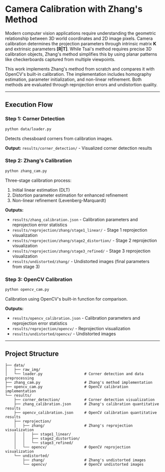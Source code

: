 # Camera Calibration with Zhang's Method

Modern computer vision applications require understanding the geometric relationship between 3D world coordinates and 2D image pixels. Camera calibration determines the projection parameters through intrinsic matrix **K** and extrinsic parameters **[R|T]**. While Tsai's method requires precise 3D calibration objects, Zhang's method simplifies this by using planar patterns like checkerboards captured from multiple viewpoints.

This work implements Zhang's method from scratch and compares it with OpenCV's built-in calibration. The implementation includes homography estimation, parameter initialization, and non-linear refinement. Both methods are evaluated through reprojection errors and undistortion quality.

---

## Execution Flow

### Step 1: Corner Detection
```bash
python data/loader.py
```
Detects chessboard corners from calibration images.

**Output:** `results/corner_detection/` - Visualized corner detection results

### Step 2: Zhang's Calibration
```bash
python zhang_cam.py
```
Three-stage calibration process:
1. Initial linear estimation (DLT)
2. Distortion parameter estimation for enhanced refinement
3. Non-linear refinement (Levenberg-Marquardt)

**Outputs:**
- `results/zhang_calibration.json` - Calibration parameters and reprojection error statistics
- `results/reprojection/zhang/stage1_linear/` - Stage 1 reprojection visualization
- `results/reprojection/zhang/stage2_distortion/` - Stage 2 reprojection visualization
- `results/reprojection/zhang/stage3_refined/` - Stage 3 reprojection visualization
- `results/undistorted/zhang/` - Undistorted images (final parameters from stage 3)

### Step 3: OpenCV Calibration
```bash
python opencv_cam.py
```
Calibration using OpenCV's built-in function for comparison.

**Outputs:**
- `results/opencv_calibration.json` - Calibration parameters and reprojection error statistics
- `results/reprojection/opencv/` - Reprojection visualization
- `results/undistorted/opencv/` - Undistorted images

---

## Project Structure
```
├── data/
│   ├── raw_img/                    
│   └── loader.py                   # Corner detection and data preprocessing
├── zhang_cam.py                    # Zhang's method implementation
├── opencv_cam.py                   # OpenCV calibration implementation
└── results/
    ├── corner_detection/           # Corner detection visualization
    ├── zhang_calibration.json      # Zhang's calibration quantitative results
    ├── opencv_calibration.json     # OpenCV calibration quantitative results
    ├── reprojection/
    │   ├── zhang/                  # Zhang's reprojection visualization
    │   │   ├── stage1_linear/      
    │   │   ├── stage2_distortion/  
    │   │   └── stage3_refined/     
    │   └── opencv/                 # OpenCV reprojection visualization
    └── undistorted/
        ├── zhang/                  # Zhang's undistorted images
        └── opencv/                 # OpenCV undistorted images
```